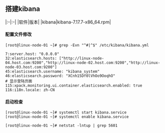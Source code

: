 ## 搭建kibana
|:-|:-|
|软件|版本|
|kibana|kibana-7.17.7-x86_64.rpm|


#### 配置文件修改
``` shell
[root@linux-node-01 ~]# grep -Evn "^#|^$" /etc/kibana/kibana.yml

7:server.host: "0.0.0.0"
32:elasticsearch.hosts: ["http://linux-node-04.host.com:9200","http://linux-node-02.host.com:9200","http://linux-node-03.host.com:9200"]
45:elasticsearch.username: "kibana_system"
46:elasticsearch.password: "XCnh15Df0lVhOo9OoqhO"
# 显示登陆页面
115:xpack.monitoring.ui.container.elasticsearch.enabled: true
116:i18n.locale: zh-CN

```

#### 启动检查
``` shell
[root@linux-node-01 ~]# systemctl start kibana.service
[root@linux-node-01 ~]# systemctl enable kibana.service

[root@linux-node-01 ~]# netstat -lntup | grep 5601
```
